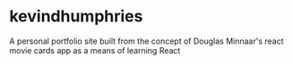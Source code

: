# kevindhumphries
A personal portfolio site built from the concept of Douglas Minnaar's react movie cards app as a means of learning React